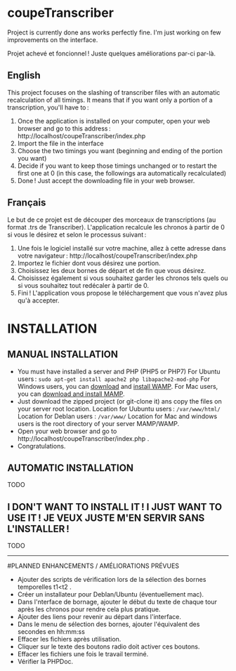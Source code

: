 # coupeTranscriber

Project is currently done ans works perfectly fine. I'm just working on few improvements on the interface.

Projet achevé et foncionnel ! Juste quelques améliorations par-ci par-là.

## English

This project focuses on the slashing of transcriber files with an automatic recalculation of all timings.
It means that if you want only a portion of a transcription, you'll have to :
<ol>
    <li>Once the application is installed on your computer, open your web browser and go to this address : http://localhost/coupeTranscriber/index.php</li>
    <li>Import the file in the interface</li>
    <li>Choose the two timings you want (beginning and ending of the portion you want)</li>
    <li>Decide if you want to keep those timings unchanged or to restart the first one at 0 (in this case, the followings ara automatically recalculated)</li>
    <li>Done ! Just accept the downloading file in your web browser.</li>
</ol>
 
## Français
 
Le but de ce projet est de découper des morceaux de transcriptions (au format .trs de Transcriber). L'application recalcule les chronos à partir de 0 si vous le désirez et selon le processus suivant :
1.  Une fois le logiciel installé sur votre machine, allez à cette adresse dans votre navigateur : http://localhost/coupeTranscriber/index.php
2.  Importez le fichier dont vous désirez une portion.
3.  Choisissez les deux bornes de départ et de fin que vous désirez.
4.  Choisissez également si vous souhaitez garder les chronos tels quels ou si vous souhaitez tout redécaler à partir de 0.
5.  Fini ! L'application vous propose le téléchargement que vous n'avez plus qu'à accepter.
 

# INSTALLATION

## MANUAL INSTALLATION

- You must have installed a server and PHP (PHP5 or PHP7)
For Ubuntu users : `sudo apt-get install apache2 php libapache2-mod-php`
For Windows users, you can [download](https://sourceforge.net/projects/wampserver/) and [install WAMP](http://www.wampserver.com/).
For Mac users, you can [download and install MAMP](https://www.mamp.info/en/downloads/).
- Just download the zipped project (or git-clone it) ans copy the files on your server root location.
Location for Uubuntu users : `/var/www/html/`
Location for DebIan users : `/var/www/`
Location for Mac and windows users is the root directory of your server MAMP/WAMP.
- Open your web browser and go to http://localhost/coupeTranscriber/index.php .
- Congratulations.


## AUTOMATIC INSTALLATION
TODO

## I DON'T WANT TO INSTALL IT ! I JUST WANT TO USE IT ! JE VEUX JUSTE M'EN SERVIR SANS L'INSTALLER !
TODO


----------------------

#PLANNED ENHANCEMENTS / AMÉLIORATIONS PRÉVUES
* Ajouter des scripts de vérification lors de la sélection des bornes temporelles t1<t2 .
* Créer un installateur pour DebIan/Ubuntu (éventuellement mac). 
* Dans l'nterface de bornage, ajouter le début du texte de chaque tour après les chronos pour rendre cela plus pratique.
* Ajouter des liens pour revenir au départ dans l'interface.
* Dans le menu de sélection des bornes, ajouter l'équivalent des secondes en hh:mm:ss
* Effacer les fichiers après utilisation.
* Cliquer sur le texte des boutons radio doit activer ces boutons.
* Effacer les fichiers une fois le travail terminé.
* Vérifier la PHPDoc.